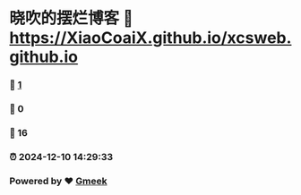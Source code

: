 # 晓吹的摆烂博客 :link: https://XiaoCoaiX.github.io/xcsweb.github.io 
### :page_facing_up: [1](https://XiaoCoaiX.github.io/xcsweb.github.io/tag.html) 
### :speech_balloon: 0 
### :hibiscus: 16 
### :alarm_clock: 2024-12-10 14:29:33 
### Powered by :heart: [Gmeek](https://github.com/Meekdai/Gmeek)
